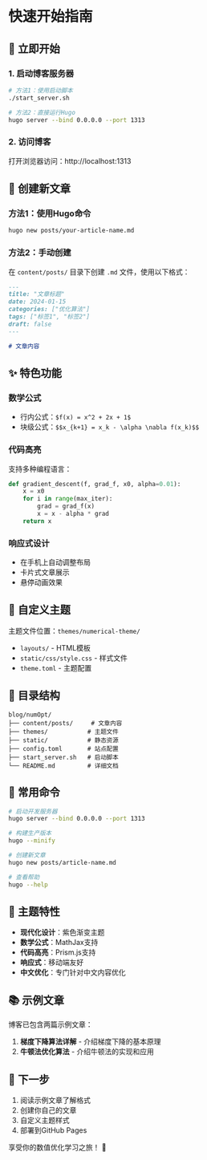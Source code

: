# 快速开始指南

## 🚀 立即开始

### 1. 启动博客服务器

```bash
# 方法1：使用启动脚本
./start_server.sh

# 方法2：直接运行Hugo
hugo server --bind 0.0.0.0 --port 1313
```

### 2. 访问博客

打开浏览器访问：http://localhost:1313

## 📝 创建新文章

### 方法1：使用Hugo命令

```bash
hugo new posts/your-article-name.md
```

### 方法2：手动创建

在 `content/posts/` 目录下创建 `.md` 文件，使用以下格式：

```markdown
---
title: "文章标题"
date: 2024-01-15
categories: ["优化算法"]
tags: ["标签1", "标签2"]
draft: false
---

# 文章内容
```

## ✨ 特色功能

### 数学公式

- 行内公式：`$f(x) = x^2 + 2x + 1$`
- 块级公式：`$$x_{k+1} = x_k - \alpha \nabla f(x_k)$$`

### 代码高亮

支持多种编程语言：

```python
def gradient_descent(f, grad_f, x0, alpha=0.01):
    x = x0
    for i in range(max_iter):
        grad = grad_f(x)
        x = x - alpha * grad
    return x
```

### 响应式设计

- 在手机上自动调整布局
- 卡片式文章展示
- 悬停动画效果

## 🎨 自定义主题

主题文件位置：`themes/numerical-theme/`

- `layouts/` - HTML模板
- `static/css/style.css` - 样式文件
- `theme.toml` - 主题配置

## 📁 目录结构

```
blog/numOpt/
├── content/posts/     # 文章内容
├── themes/           # 主题文件
├── static/           # 静态资源
├── config.toml       # 站点配置
├── start_server.sh   # 启动脚本
└── README.md         # 详细文档
```

## 🔧 常用命令

```bash
# 启动开发服务器
hugo server --bind 0.0.0.0 --port 1313

# 构建生产版本
hugo --minify

# 创建新文章
hugo new posts/article-name.md

# 查看帮助
hugo --help
```

## 🌟 主题特性

- **现代化设计**：紫色渐变主题
- **数学公式**：MathJax支持
- **代码高亮**：Prism.js支持
- **响应式**：移动端友好
- **中文优化**：专门针对中文内容优化

## 📚 示例文章

博客已包含两篇示例文章：

1. **梯度下降算法详解** - 介绍梯度下降的基本原理
2. **牛顿法优化算法** - 介绍牛顿法的实现和应用

## 🚀 下一步

1. 阅读示例文章了解格式
2. 创建你自己的文章
3. 自定义主题样式
4. 部署到GitHub Pages

享受你的数值优化学习之旅！ 🎉 